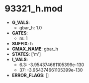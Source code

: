 # 93321_h.mod

- **G_VALS**:
  - gbar_h: 1.0
- **GATES**:
  - m: 1
- **SUFFIX**: h
- **GMAX_NAME**: gbar_h
- **STATES**: ['m']
- **I_VALS**:
  - 6.3: -3.954374661105399e-130
  - 37: -3.954374661105399e-130
- **ERROR_FLAGS**: []
